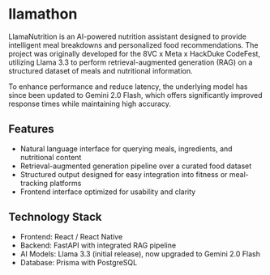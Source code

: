 # llamathon
LlamaNutrition is an AI-powered nutrition assistant designed to provide intelligent meal breakdowns and personalized food recommendations. The project was originally developed for the 8VC x Meta x HackDuke CodeFest, utilizing Llama 3.3 to perform retrieval-augmented generation (RAG) on a structured dataset of meals and nutritional information.

To enhance performance and reduce latency, the underlying model has since been updated to Gemini 2.0 Flash, which offers significantly improved response times while maintaining high accuracy.

## Features

- Natural language interface for querying meals, ingredients, and nutritional content
- Retrieval-augmented generation pipeline over a curated food dataset
- Structured output designed for easy integration into fitness or meal-tracking platforms
- Frontend interface optimized for usability and clarity

## Technology Stack

- Frontend: React / React Native
- Backend: FastAPI with integrated RAG pipeline
- AI Models: Llama 3.3 (initial release), now upgraded to Gemini 2.0 Flash
- Database: Prisma with PostgreSQL
